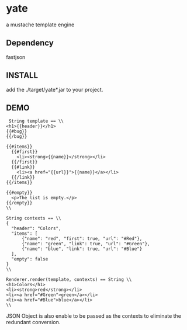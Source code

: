 # yate
a mustache template engine

## Dependency
fastjson

## INSTALL
add the ./target/yate*.jar to your project.

## DEMO

```
 String template == \\
<h1>{{header}}</h1>
{{#bug}}
{{/bug}}

{{#items}}
  {{#first}}
    <li><strong>{{name}}</strong></li>
  {{/first}}
  {{#link}}
    <li><a href="{{url}}">{{name}}</a></li>
  {{/link}}
{{/items}}

{{#empty}}
  <p>The list is empty.</p>
{{/empty}}
\\

String contexts == \\ 
{
  "header": "Colors",
  "items": [
      {"name": "red", "first": true, "url": "#Red"},
      {"name": "green", "link": true, "url": "#Green"},
      {"name": "blue", "link": true, "url": "#Blue"}
  ],
  "empty": false
}
\\

Renderer.render(template, contexts) == String \\
<h1>Colors</h1>
<li><strong>red</strong></li>
<li><a href="#Green">green</a></li>
<li><a href="#Blue">blue</a></li>
\\
```

JSON Object is also enable to be passed as the contexts to eliminate the redundant conversion.
